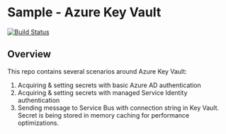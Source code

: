 # Sample - Azure Key Vault
[![Build Status](https://travis-ci.org/tomkerkhove/sample-azure-key-vault.svg?branch=master)](https://travis-ci.org/tomkerkhove/sample-azure-key-vault)

## Overview
This repo contains several scenarios around Azure Key Vault:

1. Acquiring & setting secrets with basic Azure AD authentication
2. Acquiring & setting secrets with managed Service Identity authentication
3. Sending message to Service Bus with connection string in Key Vault. Secret is being stored in memory caching for performance optimizations.